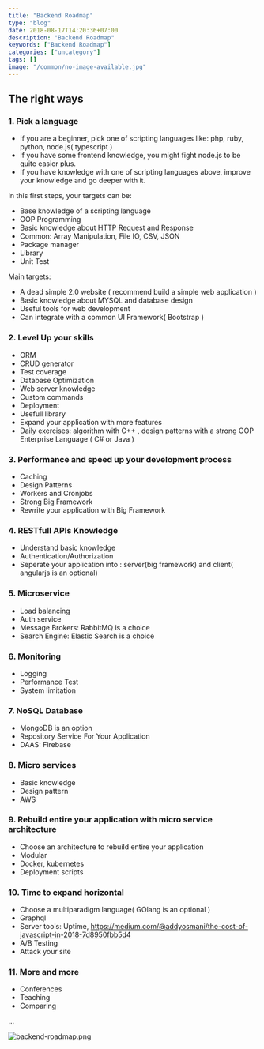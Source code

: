 ```yaml
---
title: "Backend Roadmap"
type: "blog"
date: 2018-08-17T14:20:36+07:00
description: "Backend Roadmap"
keywords: ["Backend Roadmap"]
categories: ["uncategory"]
tags: []
image: "/common/no-image-available.jpg"
---
```


## The right ways

### 1. Pick a language

- If you are a beginner, pick one of scripting languages like: php, ruby, python, node.js( typescript )
- If you have some frontend knowledge, you might fight node.js to be quite easier plus.
- If you have knowledge with one of scripting languages above, improve your knowledge and go deeper with it.

In this first steps, your targets can be:

- Base knowledge of a scripting language
- OOP Programming
- Basic knowledge about HTTP Request and Response
- Common: Array Manipulation, File IO, CSV, JSON
- Package manager
- Library
- Unit Test

Main targets:

- A dead simple 2.0 website ( recommend build a simple web application )
- Basic knowledge about MYSQL and database design
- Useful tools for web development
- Can integrate with a common UI Framework( Bootstrap )

### 2. Level Up your skills

- ORM
- CRUD generator
- Test coverage
- Database Optimization
- Web server knowledge
- Custom commands
- Deployment
- Usefull library
- Expand your application with more features
- Daily exercises: algorithm with C++ , design patterns with a strong OOP Enterprise Language ( C# or Java )

### 3. Performance and speed up your development process

- Caching
- Design Patterns
- Workers and Cronjobs
- Strong Big Framework
- Rewrite your application with Big Framework

### 4. RESTfull APIs Knowledge

- Understand basic knowledge
- Authentication/Authorization
- Seperate your application into : server(big framework) and client( angularjs is an optional)

### 5. Microservice

- Load balancing
- Auth service
- Message Brokers: RabbitMQ is a choice
- Search Engine: Elastic Search is a choice

### 6. Monitoring

- Logging
- Performance Test
- System limitation

### 7. NoSQL Database

- MongoDB is an option
- Repository Service For Your Application
- DAAS: Firebase

### 8. Micro services

- Basic knowledge
- Design pattern
- AWS

### 9. Rebuild entire your application with micro service architecture

- Choose an architecture to rebuild entire your application
- Modular
- Docker, kubernetes
- Deployment scripts

### 10. Time to expand horizontal

- Choose a multiparadigm language( GOlang is an optional )
- Graphql
- Server tools: Uptime, https://medium.com/@addyosmani/the-cost-of-javascript-in-2018-7d8950fbb5d4
- A/B Testing
- Attack your site

### 11. More and more

- Conferences
- Teaching
- Comparing

...

![backend-roadmap.png](/posts/backend-roadmap.png)